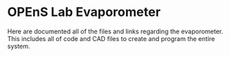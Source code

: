 # OPEnS Lab Evaporometer

Here are documented all of the files and links regarding the evaporometer. This includes all of code and CAD files to create and program the entire system.


